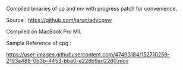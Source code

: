 Compiled binaries of cp and mv with progress patch for convenience.

Source :
https://github.com/jarun/advcpmv

Compiled on MacBook Pro M1.


Sample Reference of cpg :

https://user-images.githubusercontent.com/47493184/152710259-2193a486-0b3b-4453-bba0-e228b9ad2280.mov
